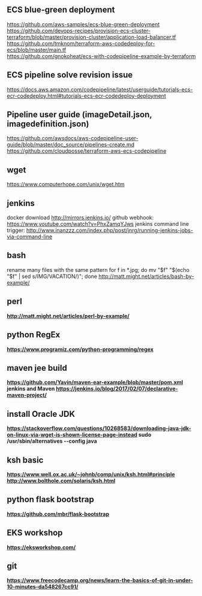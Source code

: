 ## ECS blue-green deployment
https://github.com/aws-samples/ecs-blue-green-deployment<br>
https://github.com/devops-recipes/provision-ecs-cluster-terraform/blob/master/provision-cluster/application-load-balancer.tf<br>
https://github.com/tmknom/terraform-aws-codedeploy-for-ecs/blob/master/main.tf<br>
https://github.com/gnokoheat/ecs-with-codepipeline-example-by-terraform<br>
## ECS pipeline solve revision issue

https://docs.aws.amazon.com/codepipeline/latest/userguide/tutorials-ecs-ecr-codedeploy.html#tutorials-ecs-ecr-codedeploy-deployment

## Pipeline user guide (imageDetail.json, imagedefinition.json)
https://github.com/awsdocs/aws-codepipeline-user-guide/blob/master/doc_source/pipelines-create.md
https://github.com/cloudposse/terraform-aws-ecs-codepipeline

## wget
https://www.computerhope.com/unix/wget.htm
## jenkins
docker download
http://mirrors.jenkins.io/
github webhook: https://www.youtube.com/watch?v=PhxZamqYJws
jenkins command line trigger: 
http://www.inanzzz.com/index.php/post/jnrg/running-jenkins-jobs-via-command-line

## bash 
rename many files with the same pattern
for f in *.jpg; do mv "$f" "$(echo "$f" | sed s/IMG/VACATION/)"; done
http://matt.might.net/articles/bash-by-example/ <b>
## perl 
  http://matt.might.net/articles/perl-by-example/ <b>
## python RegEx
  https://www.programiz.com/python-programming/regex
## maven jee build 
  https://github.com/Yavin/maven-ear-example/blob/master/pom.xml
  jenkins and Maven https://jenkins.io/blog/2017/02/07/declarative-maven-project/
## install Oracle JDK
  https://stackoverflow.com/questions/10268583/downloading-java-jdk-on-linux-via-wget-is-shown-license-page-instead
  sudo /usr/sbin/alternatives --config java
## ksh basic
  https://www.well.ox.ac.uk/~johnb/comp/unix/ksh.html#principle
  http://www.bolthole.com/solaris/ksh.html
 
## python flask bootstrap
https://github.com/mbr/flask-bootstrap

## EKS workshop
https://eksworkshop.com/

## git
https://www.freecodecamp.org/news/learn-the-basics-of-git-in-under-10-minutes-da548267cc91/
